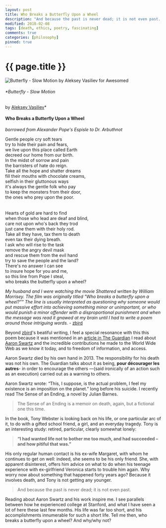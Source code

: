 ```yaml
---
layout: post
title: Who Breaks a Butterfly Upon a Wheel
description: "And because the past is never dead; it is not even past. The Sense of an Ending, and the untimely death of Aaron Swartz. Here is suicide as a philosophical question: does suicide make sense as an answer to suffering?"
modified: 2018-02-08
tags: [death, ethics, poetry, fascinating]
comments: true
categories: [philosophy]
pinned: true
---
```

{{ page.title }}
================

![Butterfly - Slow Motion
by Aleksey Vasiliev for Awesomed](https://cdn.dribbble.com/users/1166255/screenshots/4105916/dribbble-1.gif)

<meta property="og:image" content="https://cdn.dribbble.com/users/1166255/screenshots/4105916/dribbble-1.gif">

###### *Butterfly - Slow Motion
by [Aleksey Vasiliev](https://dribbble.com/shots/4105916-Butterfly-Slow-Motion)*

#### Who Breaks a Butterfly Upon a Wheel<br>

*borrowed from Alexander Pope's Espisle to Dr. Arbuthnot*

Gentle people cry soft tears<br>
try to hide their pain and fears,<br>
we live upon this place called Earth<br>
decreed our home from our birth.<br>
In the midst of sorrow and pain<br>
the barristers of hate do reign.<br>
Take all the hope and shatter dreams<br>
fill their mouths with chocolate creams,<br>
selfish in their gluttonous ways<br>
it's always the gentle folk who pay<br>
to keep the monsters from their door,<br>
the ones who prey upon the poor.<br>
<br>
<br>
Hearts of gold are hard to find<br>
when those who lead are deaf and blind,<br>
care not upon who's back they trod<br>
just cane them with their holy rod.<br>
Take all they have, tax them to death<br>
even tax their dying breath.<br>
I ask who will rise to the task<br>
remove the angry devil mask<br>
and rescue them from the evil hand<br>
try to save the people and the land?<br>
There's no answer I can see<br>
to insure hope for you and me,<br>
so this line from Pope I steal,<br>
who breaks the butterfly upon a wheel?<br>

*My husband and I were watching the movie Shattered written by William Morrisey.
The film was originally titled "Who breaks a butterfly upon a wheel?""
The line is usually interpreted as questioning why someone would put massive effort into
 achieving something minor or unimportant, or who would punish a minor offender with a
  disproportional punishment and when the message was read it gnawed at my brain until
   I had to write a poem around those intriguing words.* - [zbird](https://allpoetry.com/zbird)

  Beyond [zbird](https://allpoetry.com/zbird)'s beatiful writing, I feel a special resonance with this this poem because it was mentioned in an [article in The Guardian](https://www.theguardian.com/commentisfree/2015/feb/07/aaron-swartz-suicide-internets-own-boy) I read about [Aaron Swartz](http://www.aaronsw.com/) and the incredible contributions he made to the World Wide Web as we know it today, and to freedom of information, and access.

  Aaron Swartz died by his own hand in 2013. The responsibility for his death was not his own. The Guardian talks about it as being, **pour décourager les autres**- in order to encourage the others —(said ironically of an action such as an execution) carried out as a warning to others.

  Aaron Swartz wrote: “This, I suppose, is the actual problem, I feel my existence is an imposition on the planet.” long before his suicide. I recently read The Sense of an Ending, a novel by Julian Barnes.

  <script type="text/javascript">
amzn_assoc_tracking_id = "tanaka21-20";
amzn_assoc_ad_mode = "manual";
amzn_assoc_ad_type = "smart";
amzn_assoc_marketplace = "amazon";
amzn_assoc_region = "US";
amzn_assoc_design = "enhanced_links";
amzn_assoc_asins = "B004YWKKEG";
amzn_assoc_placement = "adunit";
amzn_assoc_linkid = "92ee0c41857134bde42a392e20c37f61";
</script>
<script src="//z-na.amazon-adsystem.com/widgets/onejs?MarketPlace=US"></script>

> The Sense of an Ending is a memoir on death, again, but a fictional one this time.

In the book, Tony Webster is looking back on his life, or one particular arc of it, to do with a gifted school friend, a girl, and an everyday tragedy. Tony is an interesting study: retired, particular, clearly somewhat lonely:

>**“I had wanted life not to bother me too much, and had succeeded – and how pitiful that was.”**

His only regular human contact is his ex-wife Margaret, with whom he continues to get on well: indeed, she seems to be his only friend. She, with apparent disinterest, offers him advice on what to do when his teenage experience with ex-girlfriend Veronica starts to trouble him again. Why worry now about something that happened forty years ago? Because it involves death, and Tony is not getting any younger.

> And because the past is never dead; it is not even past.


  Reading about Aaron Swartz and his work inspire me. I see parallels between how he experienced college at Stanford, and what I have seen a lot of here these last few months. His life was far too short, and his accomplishments innumerable for such a short life. Tell me then, who breaks a butterfly upon a wheel? And why/why not?
